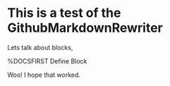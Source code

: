 # This is a test of the GithubMarkdownRewriter

Lets talk about blocks,

%DOCSFIRST Define Block

Woo! I hope that worked.